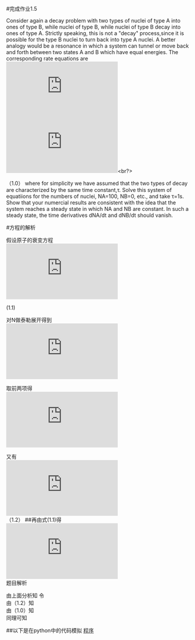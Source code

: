 
#完成作业1.5

Consider again a decay problem with two types of nuclei of type A into ones of type B, while nuclei of type B, while nuclei of type B decay into ones of type A. Strictly speaking, this is not a "decay" process,since it is possible for the type B nuclei to turn back into type A nuclei. A better analogy would be a resonance in which a system can tunnel or move back and forth between two states A and B which have equal energies. The corresponding rate equations are <br/>
![](http://latex.codecogs.com/gif.latex?%5Cfrac%7B%5Cmathrm%7Bd%7DNa%20%7D%7B%5Cmathrm%7Bd%7D%20t%7D%3D%5Cfrac%7BNb%7D%7B%5Ctau%7D-%5Cfrac%7BNa%7D%7B%5Ctau%7D)<br/>
![](http://latex.codecogs.com/gif.latex?%5Cfrac%7B%5Cmathrm%7Bd%7DNb%20%7D%7B%5Cmathrm%7Bd%7D%20t%7D%3D%5Cfrac%7BNa%7D%7B%5Ctau%7D-%5Cfrac%7BNb%7D%7B%5Ctau%7D)<br?>
 
 （1.0）
where for simplicity we have assumed that the two types of decay are characterized by the same time constant,τ. Solve this system of equatiions for the numbers of nuclei, NA=100, NB=0, etc., and take τ=1s. Show that your numercial results are consistent with the idea that the system reaches a steady state in which NA and NB are constant. In such a steady state, the time derivatives dNA/dt and dNB/dt should vanish.

#方程的解析

假设原子的衰变方程<br/> 
![](http://latex.codecogs.com/gif.latex?%5Cfrac%7BdN%7D%7Bdt%7D%3D-%5Cfrac%7BN%7D%7B%5Ctau%7D)<br/>

 (1.1) 

对N做泰勒展开得到<br/> 
![](http://latex.codecogs.com/gif.latex?N%28%5CDelta%20t%29%3DN%280%29&plus;%5Cfrac%7BdN%7D%7Bdt%7D%5Ccdot%5CDelta%20t&plus;%5Cfrac%7B1%7D%7B2%7D%5Ccdot%5Cfrac%7Bd%5E2N%7D%7Bdt%5E2%7D%5CDelta%20t&plus;%5Ccdots)<br/> 
 
取前两项得<br/>
![](http://latex.codecogs.com/gif.latex?N%28%5CDelta%20t%29%5Capprox%20N%280%29&plus;%5Cfrac%7B%5Cmathrm%7Bd%7D%20N%7D%7B%5Cmathrm%7Bd%7D%20t%7D%5Ccdot%20%5CDelta%20t)<br/>
 
又有 <br/>
 ![](http://latex.codecogs.com/gif.latex?N%28t&plus;%5CDelta%20t%29-N%28t%29%5Capprox%20N%28t%29-%5Cfrac%7B%5Cmathrm%7Bd%7D%20N%7D%7B%5Cmathrm%7Bd%7D%20t%7D%5Ccdot%20%5CDelta%20t)<br/>
 （1.2） 
##再由式(1.1)得<br/>
![](http://latex.codecogs.com/gif.latex?N%28t&plus;%5CDelta%20t%29-N%28t%29%5Capprox%20N%28t%29-%5Cfrac%7BN%28t%29%7D%7B%5Ctau%7D%5Ccdot%20%5CDelta%20t)<br/>
题目解析<br/>

由上面分析知 令<br/>
由（1.2）知  <br/>
由（1.0）知  <br/>
同理可知  <br/>

##以下是在python中的代码模拟
[程序](https://github.com/shuaishuaimin/computationalphysics_N2014301510032/blob/master/chengxv.py)
